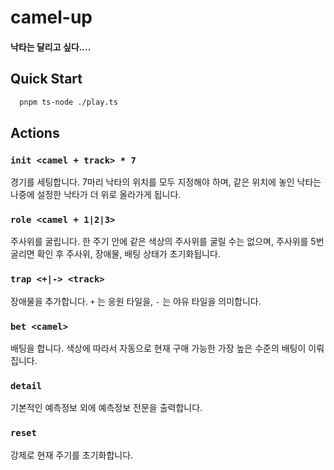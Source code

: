 # camel-up

#### 낙타는 달리고 싶다....

## Quick Start

```zsh
  pnpm ts-node ./play.ts
```

## Actions

### `init <camel + track> * 7`

경기를 세팅합니다. 7마리 낙타의 위치를 모두 지정해야 하며, 같은 위치에 놓인 낙타는 나중에 설정한 낙타가 더 위로 올라가게 됩니다.

### `role <camel + 1|2|3>`

주사위를 굴립니다. 한 주기 안에 같은 색상의 주사위를 굴릴 수는 없으며, 주사위를 5번 굴리면 확인 후 주사위, 장애물, 배팅 상태가 초기화됩니다.

### `trap <+|-> <track>`

장애물을 추가합니다. `+` 는 응원 타일을, `-` 는 야유 타일을 의미합니다.

### `bet <camel>`

배팅을 합니다. 색상에 따라서 자동으로 현재 구매 가능한 가장 높은 수준의 배팅이 이뤄집니다.

### `detail`

기본적인 예측정보 외에 예측정보 전문을 출력합니다.

### `reset`

강제로 현재 주기를 초기화합니다.
